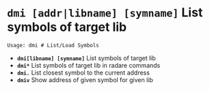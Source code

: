 <!-- TITLE: dmi -->

#  **`dmi [addr|libname] [symname]`** List symbols of target lib


```text
Usage: dmi # List/Load Symbols
```


- **`dmi[libname] [symname]`** List symbols of target lib
- **`dmi*`** List symbols of target lib in radare commands
- **`dmi.`** List closest symbol to the current address
- **`dmiv`** Show address of given symbol for given lib

<p hidden>dmi dmi* dmi. dmiv</p>